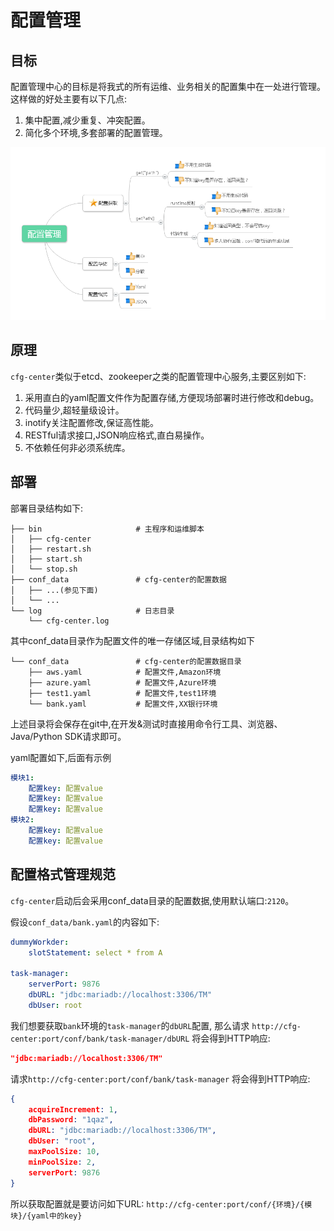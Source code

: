 配置管理
====

目标
---
配置管理中心的目标是将我式的所有运维、业务相关的配置集中在一处进行管理。
这样做的好处主要有以下几点:
1. 集中配置,减少重复、冲突配置。
1. 简化多个环境,多套部署的配置管理。

![](https://github.com/humingzhe/golang-book/blob/master/third_chapter/cfg-center/doc/cfg-manage.png)

原理
---


`cfg-center`类似于etcd、zookeeper之类的配置管理中心服务,主要区别如下:
1. 采用直白的yaml配置文件作为配置存储,方便现场部署时进行修改和debug。
1. 代码量少,超轻量级设计。
1. inotify关注配置修改,保证高性能。
1. RESTful请求接口,JSON响应格式,直白易操作。
1. 不依赖任何非必须系统库。

部署
---
部署目录结构如下:
```
├── bin                     # 主程序和运维脚本
│   ├── cfg-center
│   ├── restart.sh
│   ├── start.sh
│   └── stop.sh
├── conf_data               # cfg-center的配置数据
│   ├── ...(参见下面)
│   └── ...
└── log                     # 日志目录
    └── cfg-center.log
```

其中conf_data目录作为配置文件的唯一存储区域,目录结构如下
```
└── conf_data               # cfg-center的配置数据目录
    ├── aws.yaml            # 配置文件,Amazon环境                       
    ├── azure.yaml          # 配置文件,Azure环境            
    ├── test1.yaml          # 配置文件,test1环境     
    └── bank.yaml           # 配置文件,XX银行环境       
```

上述目录将会保存在git中,在开发&测试时直接用命令行工具、浏览器、Java/Python SDK请求即可。

yaml配置如下,后面有示例
```yaml
模块1:
    配置key: 配置value
    配置key: 配置value
    配置key: 配置value
模块2:
    配置key: 配置value
    配置key: 配置value
```

配置格式管理规范
--------
`cfg-center`启动后会采用conf_data目录的配置数据,使用默认端口:`2120`。

假设`conf_data/bank.yaml`的内容如下:
```yaml
dummyWorkder:
    slotStatement: select * from A

task-manager:
    serverPort: 9876
    dbURL: "jdbc:mariadb://localhost:3306/TM"
    dbUser: root
```

我们想要获取`bank`环境的`task-manager`的`dbURL`配置,
那么请求 `http://cfg-center:port/conf/bank/task-manager/dbURL`
将会得到HTTP响应:
```json
"jdbc:mariadb://localhost:3306/TM"
```

请求`http://cfg-center:port/conf/bank/task-manager`
将会得到HTTP响应:
```json
{
    acquireIncrement: 1,
    dbPassword: "1qaz",
    dbURL: "jdbc:mariadb://localhost:3306/TM",
    dbUser: "root",
    maxPoolSize: 10,
    minPoolSize: 2,
    serverPort: 9876
}
```

所以获取配置就是要访问如下URL:
`http://cfg-center:port/conf/{环境}/{模块}/{yaml中的key}`


